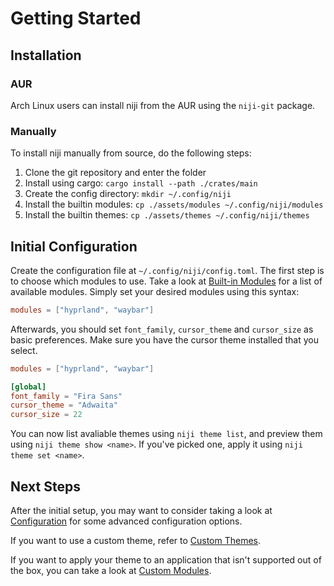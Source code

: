 # Getting Started

## Installation

### AUR

Arch Linux users can install niji from the AUR using the `niji-git` package.

### Manually

To install niji manually from source, do the following steps:

1. Clone the git repository and enter the folder
2. Install using cargo: `cargo install --path ./crates/main`
3. Create the config directory: `mkdir ~/.config/niji`
4. Install the builtin modules: `cp ./assets/modules ~/.config/niji/modules`
5. Install the builtin themes: `cp ./assets/themes ~/.config/niji/themes`

## Initial Configuration

Create the configuration file at `~/.config/niji/config.toml`. The first step is to choose which modules
to use. Take a look at [Built-in Modules](./modules/README.md) for a list of available modules. Simply
set your desired modules using this syntax:

```toml
modules = ["hyprland", "waybar"]
```

Afterwards, you should set `font_family`, `cursor_theme` and `cursor_size` as basic preferences.
Make sure you have the cursor theme installed that you select.

```toml
modules = ["hyprland", "waybar"]

[global]
font_family = "Fira Sans"
cursor_theme = "Adwaita"
cursor_size = 22
```

You can now list avaliable themes using `niji theme list`, and preview them using `niji theme show <name>`.
If you've picked one, apply it using `niji theme set <name>`.

## Next Steps

After the initial setup, you may want to consider taking a look at [Configuration](./configuration.md)
for some advanced configuration options.

If you want to use a custom theme, refer to [Custom Themes](./custom-themes.md).

If you want to apply your theme to an application that isn't supported out of the box, you can
take a look at [Custom Modules](./custom-modules.md).
